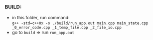 ### BUILD:
- in this folder, run command:  
`g++ -std=c++0x -o ./build/run_app.out main.cpp main_state.cpp _0_error_code.cpp _1_temp_file.cpp _2_file_io.cpp`  
- go to `build` => run `run_app.out`  
